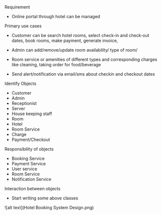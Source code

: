 Requirement 

- Online portal through hotel can be managed

Primary use cases

- Customer can be search hotel rooms, select check-in and check-out dates,
    book rooms, make payment, generate invoice,
    
- Admin can add/remove/update room availability/ type of room/ 

- Room service or amenities of different types and corresponding charges 
    like cleaning, taking order for food/beverage
   
- Send alert/notification via email/sms about checkin and checkout dates

Identify Objects

 - Customer
 - Admin
 - Receptionist
 - Server
 - House keeping staff
 - Room
 - Hotel
 - Room Service
 - Charge
 - Payment/Checkout
 
Responsibility of objects

- Booking Service
- Payment Service
- User service
- Room Service
- Notification Service 

Interaction between objects

- Start writing some above classes
  
![alt text](Hotel Booking System Design.png)
  